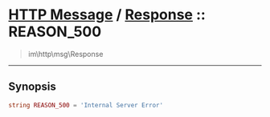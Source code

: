 # [HTTP Message](http.md) / [Response](http-Response.md) :: REASON_500
 > im\http\msg\Response
____

## Synopsis
```php
string REASON_500 = 'Internal Server Error'
```
